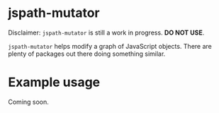 # jspath-mutator

Disclaimer: `jspath-mutator` is still a work in progress. **DO NOT USE**.

`jspath-mutator` helps modify a graph of JavaScript objects.
There are plenty of packages out there doing something similar.

# Example usage

Coming soon.
